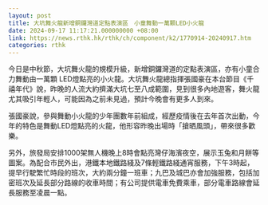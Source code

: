 ```yaml
---
layout: post
title: 大坑舞火龍新增銅鑼灣道定點表演區　小童舞動一萬顆LED小火龍
date: 2024-09-17 11:17:21.000000000 +08:00
link: https://news.rthk.hk/rthk/ch/component/k2/1770914-20240917.htm
categories: rthk
---
```


今日是中秋節，大坑舞火龍的規模升級，新增銅鑼灣道的定點表演區，亦有小童合力舞動由一萬顆 LED燈點亮的小火龍。大坑舞火龍總指揮張國豪在本台節目《千禧年代》說，昨晚的人流大約擠滿大坑七至八成範圍，見到很多內地遊客，舞火龍尤其吸引年輕人，可能因為之前未見過，預計今晚會有更多人到來。

張國豪說，參與舞動小火龍的少年團數年前組成，經歷疫情後在去年首次出動，今年的特色是舞動LED燈點亮的火龍，他形容昨晚出場時「搶晒風頭」，帶來很多歡樂。

另外，旅發局安排1000架無人機晚上8時會點亮灣仔海濱夜空，展示玉兔和月餅等圖案。為配合市民外出，港鐵本地鐵路綫及7條輕鐵路綫通宵服務，下午3時起，提早行駛繁忙時段的班次，大約兩分鐘一班車；九巴及城巴亦會加強服務，包括加密班次及延長部分路線的收車時間；有公司提供電車免費乘車，部分電車路線會延長服務至凌晨一點。

